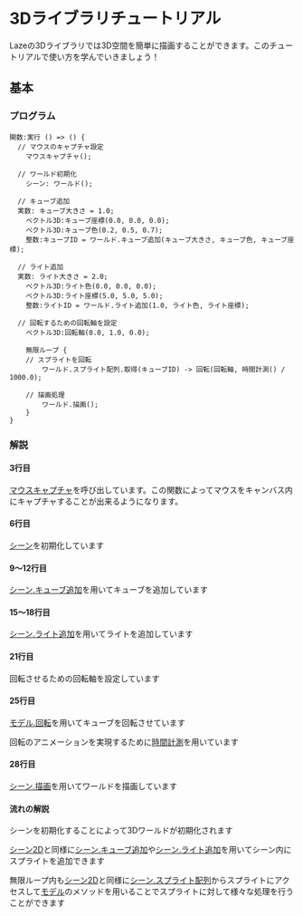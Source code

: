 # 3Dライブラリチュートリアル

Lazeの3Dライブラリでは3D空間を簡単に描画することができます。このチュートリアルで使い方を学んでいきましょう！

## 基本

### プログラム

```
関数:実行 () => () {
  // マウスのキャプチャ設定
	マウスキャプチャ();

  // ワールド初期化
	シーン: ワールド();

  // キューブ追加
  実数: キューブ大きさ = 1.0;
	ベクトル3D:キューブ座標(0.0, 0.0, 0.0);
	ベクトル3D:キューブ色(0.2, 0.5, 0.7);
	整数:キューブID = ワールド.キューブ追加(キューブ大きさ, キューブ色, キューブ座標);

  // ライト追加
  実数: ライト大きさ = 2.0;
	ベクトル3D:ライト色(0.0, 0.0, 0.0);
	ベクトル3D:ライト座標(5.0, 5.0, 5.0);
	整数:ライトID = ワールド.ライト追加(1.0, ライト色, ライト座標);

  // 回転するための回転軸を設定
	ベクトル3D:回転軸(0.0, 1.0, 0.0);

	無限ループ {
    // スプライトを回転
		ワールド.スプライト配列.取得(キューブID) -> 回転(回転軸, 時間計測() / 1000.0);

    // 描画処理
		ワールド.描画();
	}
}

```

### 解説

#### 3行目

[マウスキャプチャ](/func/functions/mouseCapture)を呼び出しています。この関数によってマウスをキャンバス内にキャプチャすることが出来るようになります。

#### 6行目

[シーン](/lib/3d/scene/index)を初期化しています

#### 9～12行目

[シーン.キューブ追加](/lib/3d/scene/addCube)を用いてキューブを追加しています

#### 15～18行目

[シーン.ライト追加](/lib/3d/scene/addLight)を用いてライトを追加しています

#### 21行目

回転させるための回転軸を設定しています

#### 25行目

[モデル.回転](/lib/3d/model/rotate)を用いてキューブを回転させています

回転のアニメーションを実現するために[時間計測](/func/functions/time)を用いています

#### 28行目

[シーン.描画](/lib/3d/scene/draw)を用いてワールドを描画しています

#### 流れの解説

シーンを初期化することによって3Dワールドが初期化されます

[シーン2D](/lib/2d/scene/index)と同様に[シーン.キューブ追加](/lib/3d/scene/addCube)や[シーン.ライト追加](/lib/3d/scene/addLight)を用いてシーン内にスプライトを追加できます

無限ループ内も[シーン2D](/lib/2d/scene/index)と同様に[シーン.スプライト配列](/lib/3d/scene/sprites)からスプライトにアクセスして[モデル](/lib/3d/model/index)のメソッドを用いることでスプライトに対して様々な処理を行うことができます

